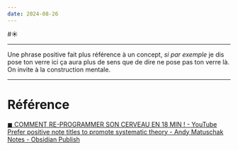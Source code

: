 ```yaml
---
date: 2024-08-26
---
```

#☀️ 
___
Une phrase positive fait plus référence à un concept, *si par exemple* je dis pose ton verre ici ça aura plus de sens que de dire ne pose pas ton verre là. On invite à la construction mentale.
___
# Référence
[◼︎ COMMENT RE-PROGRAMMER SON CERVEAU EN 18 MIN ! - YouTube](https://youtu.be/EEaFzwSXD0o?t=507)
[Prefer positive note titles to promote systematic theory - Andy Matuschak Notes - Obsidian Publish](https://publish.obsidian.md/andymatuschak/Andy+Matuschak/Prefer+positive+note+titles+to+promote+systematic+theory)
